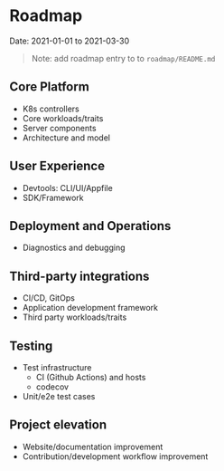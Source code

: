 # Roadmap

Date: 2021-01-01 to 2021-03-30

> Note: add roadmap entry to to `roadmap/README.md`

## Core Platform

- K8s controllers
- Core workloads/traits
- Server components
- Architecture and model

## User Experience

- Devtools: CLI/UI/Appfile
- SDK/Framework

## Deployment and Operations

- Diagnostics and debugging

## Third-party integrations

- CI/CD, GitOps
- Application development framework
- Third party workloads/traits

## Testing

- Test infrastructure
  - CI (Github Actions) and hosts
  - codecov
- Unit/e2e test cases

## Project elevation

- Website/documentation improvement
- Contribution/development workflow improvement
